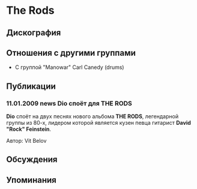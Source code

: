 # The Rods



## Дискография


## Отношения с другими группами

* C группой "Manowar" Carl Canedy (drums)

## Публикации

### 11.01.2009 news Dio споёт для THE RODS

<P><STRONG>Dio</STRONG> споёт на двух песнях нового альбома<STRONG> THE RODS</STRONG>, легендарной группы из 80-х, лидером которой является кузен певца гитарист <STRONG>David "Rock" Feinstein</STRONG>.</P>
Автор: Vit Belov


## Обсуждения


## Упоминания

